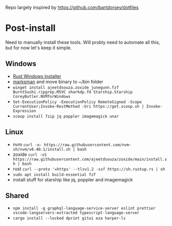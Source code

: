 Repo largely inspired by https://github.com/bartdorsey/dotfiles

# Post-install
Need to manually install these tools. Will probly need to automate all this, but for now let's keep it simple.
## Windows
- [Rust Windows installer](https://static.rust-lang.org/rustup/dist/x86_64-pc-windows-msvc/rustup-init.exe)
- [marksman](https://github.com/artempyanykh/marksman/releases) and move binary to ~/bin folder
- `winget install ajeetdsouza.zoxide junegunn.fzf BurntSushi.ripgrep.MSVC sharkdp.fd Starship.Starship CoreyButler.NVMforWindows`
- `Set-ExecutionPolicy -ExecutionPolicy RemoteSigned -Scope CurrentUser;Invoke-RestMethod -Uri https://get.scoop.sh | Invoke-Expression` 
- `scoop install 7zip jq poppler imagemagick unar`

## Linux
- nvm `curl -o- https://raw.githubusercontent.com/nvm-sh/nvm/v0.40.1/install.sh | bash`
- zoxide `curl -sS https://raw.githubusercontent.com/ajeetdsouza/zoxide/main/install.sh | bash`
- rust `curl --proto '=https' --tlsv1.2 -ssf https://sh.rustup.rs | sh`
- `sudo apt install build-essential fzf`
- install stuff for starship like jq, poppler and imagemagick

## Shared
- `npm install -g graphql-language-service-server eslint prettier vscode-langservers-extracted typescript-language-server`
- `cargo install --locked dprint gitui eza harper-ls`
